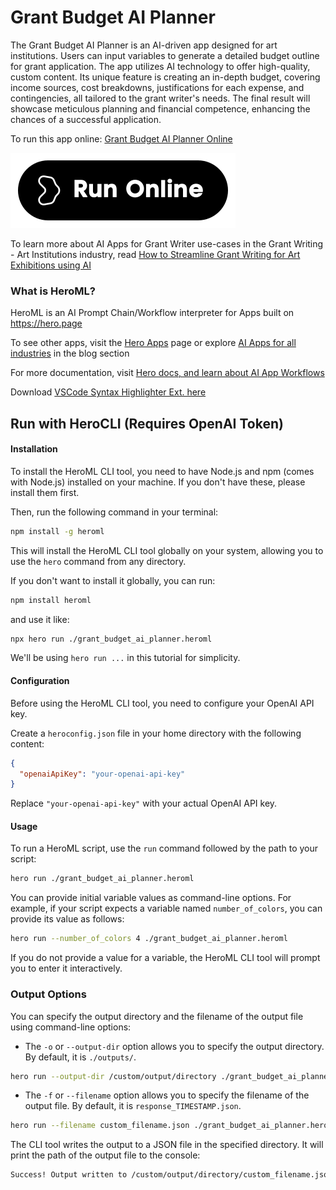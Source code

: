 # Grant Budget AI Planner

The Grant Budget AI Planner is an AI-driven app designed for art institutions. Users can input variables to generate a detailed budget outline for grant application. The app utilizes AI technology to offer high-quality, custom content. Its unique feature is creating an in-depth budget, covering income sources, cost breakdowns, justifications for each expense, and contingencies, all tailored to the grant writer's needs. The final result will showcase meticulous planning and financial competence, enhancing the chances of a successful application.

To run this app online: [Grant Budget AI Planner Online](https://hero.page/app/grant-budget-ai-planner-ai-driven-art-grant-budgeting/XzuB4cGK3rJoUuk4yEKe)

[![Run Grant Budget AI Planner Online](/assets/run.svg)](https://hero.page/app/grant-budget-ai-planner-ai-driven-art-grant-budgeting/XzuB4cGK3rJoUuk4yEKe)

To learn more about AI Apps for Grant Writer use-cases in the Grant Writing - Art Institutions industry, read [How to Streamline Grant Writing for Art Exhibitions using AI](https://hero.page/blog/ai/grant-writing-art-institutions/how-to-streamline-grant-writing-for-art-exhibitions-using-ai/170905)

### What is HeroML?
HeroML is an AI Prompt Chain/Workflow interpreter for Apps built on https://hero.page 

To see other apps, visit the [Hero Apps](https://hero.page/apps) page or explore [AI Apps for all industries](https://hero.page/blog) in the blog section

For more documentation, visit [Hero docs, and learn about AI App Workflows](https://hero.page/tutorials/introduction-to-heroml)

Download [VSCode Syntax Highlighter Ext. here](https://marketplace.visualstudio.com/items?itemName=hero-page.heroml)

## Run with HeroCLI (Requires OpenAI Token)

#### Installation

To install the HeroML CLI tool, you need to have Node.js and npm (comes with Node.js) installed on your machine. If you don't have these, please install them first. 

Then, run the following command in your terminal:

```bash
npm install -g heroml
```

This will install the HeroML CLI tool globally on your system, allowing you to use the `hero` command from any directory.

If you don't want to install it globally, you can run:

```bash
npm install heroml
```

and use it like:

```bash
npx hero run ./grant_budget_ai_planner.heroml
```

We'll be using `hero run ...` in this tutorial for simplicity.

#### Configuration

Before using the HeroML CLI tool, you need to configure your OpenAI API key. 

Create a `heroconfig.json` file in your home directory with the following content:

```json
{
  "openaiApiKey": "your-openai-api-key"
}
```

Replace `"your-openai-api-key"` with your actual OpenAI API key.

#### Usage

To run a HeroML script, use the `run` command followed by the path to your script:

```bash
hero run ./grant_budget_ai_planner.heroml
```

You can provide initial variable values as command-line options. For example, if your script expects a variable named `number_of_colors`, you can provide its value as follows:

```bash
hero run --number_of_colors 4 ./grant_budget_ai_planner.heroml
```

If you do not provide a value for a variable, the HeroML CLI tool will prompt you to enter it interactively.

### Output Options

You can specify the output directory and the filename of the output file using command-line options:

- The `-o` or `--output-dir` option allows you to specify the output directory. By default, it is `./outputs/`.

```bash
hero run --output-dir /custom/output/directory ./grant_budget_ai_planner.heroml
```

- The `-f` or `--filename` option allows you to specify the filename of the output file. By default, it is `response_TIMESTAMP.json`.

```bash
hero run --filename custom_filename.json ./grant_budget_ai_planner.heroml
```

The CLI tool writes the output to a JSON file in the specified directory. It will print the path of the output file to the console:

```bash
Success! Output written to /custom/output/directory/custom_filename.json
```

